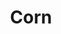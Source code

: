 ---
templateKey: blog-post
title: Corn
description: One of the most popular grains. The sweet, fresh cobs are a summer favorite.,
featuredpost: false
featuredimage: /img/Corn.png
sellPrice: 50
tags: 
  - Summer
  -  Fall
---